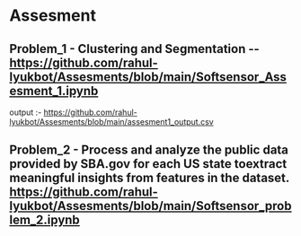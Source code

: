 # Assesment
## Problem_1 - Clustering and Segmentation -- https://github.com/rahul-lyukbot/Assesments/blob/main/Softsensor_Assesment_1.ipynb
output :- https://github.com/rahul-lyukbot/Assesments/blob/main/assesment1_output.csv

## Problem_2 - Process and analyze the public data provided by SBA.gov for each US state toextract meaningful insights from features in the dataset.            https://github.com/rahul-lyukbot/Assesments/blob/main/Softsensor_problem_2.ipynb
